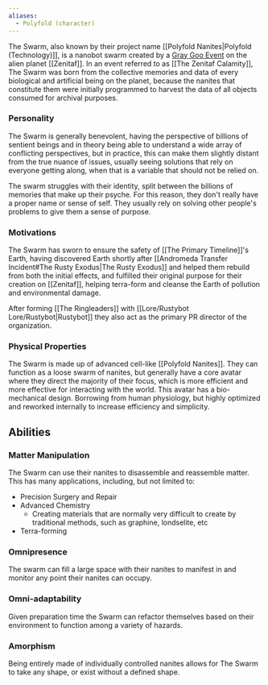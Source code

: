 ```yaml
---
aliases:
  - Polyfold (character)
---
```

The Swarm, also known by their project name [[Polyfold Nanites|Polyfold (Technology)]], is a nanobot swarm created by a [Gray Goo Event](https://en.wikipedia.org/wiki/Gray_goo) on the alien planet [[Zenitaf]]. In an event referred to as [[The Zenitaf Calamity]], The Swarm was born from the collective memories and data of every biological and artificial being on the planet, because the nanites that constitute them were initially programmed to harvest the data of all objects consumed for archival purposes.

### Personality
The Swarm is generally benevolent, having the perspective of billions of sentient beings and in theory being able to understand a wide array of conflicting perspectives, but in practice, this can make them slightly distant from the true nuance of issues, usually seeing solutions that rely on everyone getting along, when that is a variable that should not be relied on.

The swarm struggles with their identity, split between the billions of memories that make up their psyche. For this reason, they don't really have a proper name or sense of self. They usually rely on solving other people's problems to give them a sense of purpose.

### Motivations
The Swarm has sworn to ensure the safety of [[The Primary Timeline]]'s Earth, having discovered Earth shortly after [[Andromeda Transfer Incident#The Rusty Exodus|The Rusty Exodus]] and helped them rebuild from both the initial effects, and fulfilled their original purpose for their creation on [[Zenitaf]], helping terra-form and cleanse the Earth of pollution and environmental damage.

After forming [[The Ringleaders]] with [[Lore/Rustybot Lore/Rustybot|Rustybot]] they also act as the primary PR director of the organization.

### Physical Properties
The Swarm is made up of advanced cell-like [[Polyfold Nanites]]. They can function as a loose swarm of nanites, but generally have a core avatar where they direct the majority of their focus, which is more efficient and more effective for interacting with the world. This avatar has a bio-mechanical design. Borrowing from human physiology, but highly optimized and reworked internally to increase efficiency and simplicity.

## Abilities
### Matter Manipulation
The Swarm can use their nanites to disassemble and reassemble matter.
This has many applications, including, but not limited to:
- Precision Surgery and Repair
- Advanced Chemistry
	- Creating materials that are normally very difficult to create by traditional methods, such as graphine, londselite, etc
- Terra-forming
### Omnipresence
The swarm can fill a large space with their nanites to manifest in and monitor any point their nanites can occupy.
### Omni-adaptability
Given preparation time the Swarm can refactor themselves based on their environment to function among a variety of hazards.
### Amorphism
Being entirely made of individually controlled nanites allows for The Swarm to take any shape, or exist without a defined shape.

